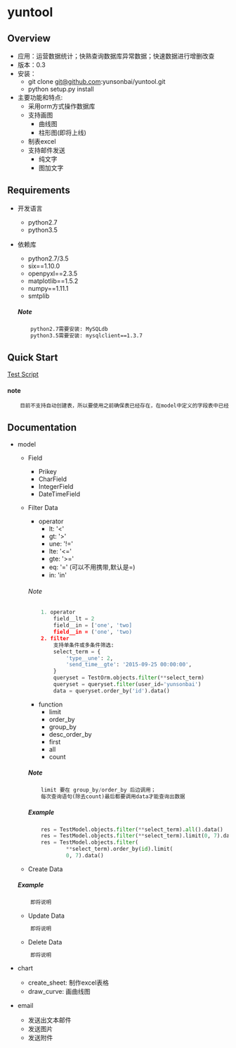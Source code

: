 # yuntool
## Overview
* 应用：运营数据统计；快熟查询数据库异常数据；快速数据进行增删改查
* 版本：0.3
* 安装：
	* git clone git@github.com:yunsonbai/yuntool.git
	* python setup.py install
* 主要功能和特点:
	* 采用orm方式操作数据库
    * 支持画图
    	* 曲线图
        * 柱形图(即将上线)
    * 制表excel
    * 支持邮件发送
    	* 纯文字
        * 图加文字

## Requirements
* 开发语言
	* python2.7
	* python3.5
* 依赖库
	* python2.7/3.5
    * six==1.10.0
    * openpyxl==2.3.5
    * matplotlib==1.5.2
    * numpy==1.11.1
    * smtplib

    ##### Note
    ```bash
        python2.7需要安装: MySQLdb
        python3.5需要安装: mysqlclient==1.3.7
    ```

## Quick Start
 [Test Script](https://github.com/yunsonbai/yuntool/tree/master/example)

#### note
``` python
    目前不支持自动创建表，所以要使用之前确保表已经存在，在model中定义的字段表中已经存在
```

## Documentation
* model
	* Field
    	* Prikey
    	* CharField
    	* IntegerField
    	* DateTimeField

	* Filter Data
		* operator
    		* lt: '<'
    		* gt: '>'
    		* une: '!='
    		* lte: '<='
    		* gte: '>='
    		* eq: '=' (可以不用携带,默认是=)
    		* in: 'in'

        ###### Note
        ```python
            1. operator
                field__lt = 2
                field__in = ['one', 'two]
                field__in = ('one', 'two)
            2. filter
                支持单条件或多条件筛选:
                select_term = {
                    'type__une': 2,
                    'send_time__gte': '2015-09-25 00:00:00',
                }
                queryset = TestOrm.objects.filter(**select_term)
                queryset = queryset.filter(user_id='yunsonbai')
                data = queryset.order_by('id').data()
        ```
        * function
            * limit
            * order_by
            * group_by
            * desc_order_by
            * first
            * all
            * count

        ##### Note
        ```python
            limit 要在 group_by/order_by 后边调用；
            每次查询语句(除去count)最后都要调用data才能查询出数据
        ```
        ##### Example
        ```python
            res = TestModel.objects.filter(**select_term).all().data()
            res = TestModel.objects.filter(**select_term).limit(0, 7).data()
            res = TestModel.objects.filter(
                    **select_term).order_by(id).limit(
                    0, 7).data()
        ```

	* Create Data
	##### Example
    ```python
    	即将说明
    ```

    * Update Data
    ```python
        即将说明
    ```

    * Delete Data
    ```python
        即将说明
    ```

* chart
	* create_sheet: 制作excel表格
	* draw_curve: 画曲线图

* email
	* 发送出文本邮件
	* 发送图片
	* 发送附件
